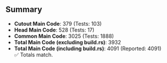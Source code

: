 ## Summary

- **Cutout Main Code**: 379 (Tests: 103)  
- **Head Main Code**: 528 (Tests: 17)  
- **Common Main Code**: 3025 (Tests: 1888)  
- **Total Main Code (excluding build.rs)**: 3932  
- **Total Main Code (including build.rs)**: 4091 (Reported: 4091)  
✅ Totals match.
